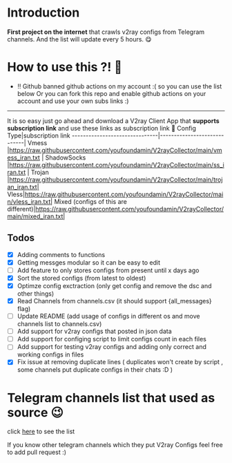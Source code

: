 # Introduction

**First project on the internet** that crawls v2ray configs from Telegram channels. And the list will update every 5 hours. 😋

# How to use this ?! 🤔


- ‼ Github banned github actions on my account :( so you can use the list below Or you can fork this repo and enable github actions on your account and use your own subs links :) 
-------------------------------

It is so easy just go ahead and download a V2ray Client App that **supports subscription link** and use these links as subscription link 🤩
Config Type|subscription link
-------------------------------|-----------------------------|
Vmess         |https://raw.githubusercontent.com/youfoundamin/V2rayCollector/main/vmess_iran.txt      |
ShadowSocks        |https://raw.githubusercontent.com/youfoundamin/V2rayCollector/main/ss_iran.txt  |
Trojan |https://raw.githubusercontent.com/youfoundamin/V2rayCollector/main/trojan_iran.txt|
Vless|https://raw.githubusercontent.com/youfoundamin/V2rayCollector/main/vless_iran.txt|
Mixed (configs of this are different)|https://raw.githubusercontent.com/youfoundamin/V2rayCollector/main/mixed_iran.txt|


## Todos
 - [x] Adding comments to functions
 - [x] Getting messges modular so it can be easy to edit
 - [ ] Add feature to only stores configs from present until x days ago
 - [x] Sort the stored configs (from latest to oldest)
 - [x] Optimze config exctraction (only get config and remove the dsc and other things)
 - [x] Read Channels from channels.csv (it should support {all_messages} flag)
 - [ ] Update README (add usage of configs in different os and move channels list to channels.csv)
 - [ ] Add support for v2ray configs that posted in json data
 - [ ] Add support for configing script to limit configs count in each files
 - [ ] Add support for testing v2ray configs and adding only correct and working configs in files
 - [x] Fix issue at removing duplicate lines ( duplicates won't create by script , some channels put duplicate configs in their chats :D )

# Telegram channels list that used as source 😉 
click [here](https://github.com/mrvcoder/V2rayCollector/blob/main/channels.csv) to see the list

If you know other telegram channels which they put V2ray Configs feel free to add pull request :)

